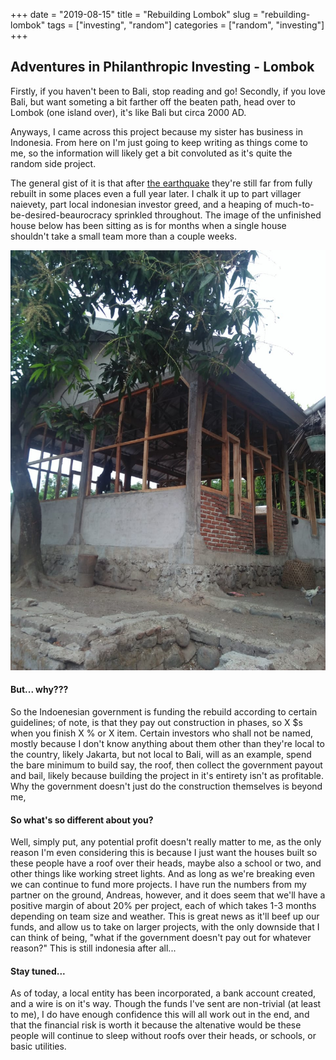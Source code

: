 +++
date = "2019-08-15"
title = "Rebuilding Lombok"
slug = "rebuilding-lombok"
tags = ["investing", "random"]
categories = ["random", "investing"]
+++

## Adventures in Philanthropic Investing - Lombok

Firstly, if you haven't been to Bali, stop reading and go! Secondly, if you love Bali, but want someting a bit farther off the beaten path, head over to Lombok (one island over), it's like Bali but circa 2000 AD.

Anyways, I came across this project because my sister has business in Indonesia. From here on I'm just going to keep writing as things come to me, so the information will likely get a bit convoluted as it's quite the random side project.

The general gist of it is that after [the earthquake](https://en.wikipedia.org/wiki/5_August_2018_Lombok_earthquake) they're still far from fully rebuilt in some places even a full year later. I chalk it up to part villager naievety, part local indonesian investor greed, and a heaping of much-to-be-desired-beaurocracy sprinkled throughout. The image of the unfinished house below has been sitting as is for months when a single house shouldn't take a small team more than a couple weeks.

![Half Built House](/images/lombok-half-house.jpg)

#### But... why???

So the Indoenesian government is funding the rebuild according to certain guidelines; of note, is that they pay out construction in phases, so X $s when you finish X % or X item. Certain investors who shall not be named, mostly because I don't know anything about them other than they're local to the country, likely Jakarta, but not local to Bali, will as an example, spend the bare minimum to build say, the roof, then collect the government payout and bail, likely because building the project in it's entirety isn't as profitable. Why the government doesn't just do the construction themselves is beyond me,

#### So what's so different about you?

Well, simply put, any potential profit doesn't really matter to me, as the only reason I'm even considering this is because I just want the houses built so these people have a roof over their heads, maybe also a school or two, and other things like working street lights. And as long as we're breaking even we can continue to fund more projects. I have run the numbers from my partner on the ground, Andreas, however, and it does seem that we'll have a positive margin of about 20% per project, each of which takes 1-3 months depending on team size and weather. This is great news as it'll beef up our funds, and allow us to take on larger projects, with the only downside that I can think of being, "what if the government doesn't pay out for whatever reason?" This is still indonesia after all...


#### Stay tuned...

As of today, a local entity has been incorporated, a bank account created, and a wire is on it's way. Though the funds I've sent are non-trivial (at least to me), I do have enough confidence this will all work out in the end, and that the financial risk is worth it because the altenative would be these people will continue to sleep without roofs over their heads, or schools, or basic utilities.
